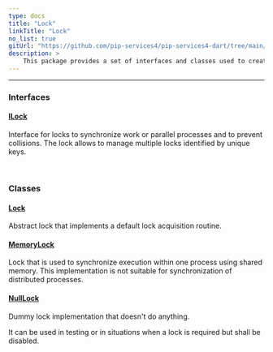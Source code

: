```yaml
---
type: docs
title: "Lock"
linkTitle: "Lock"
no_list: true
gitUrl: "https://github.com/pip-services4/pip-services4-dart/tree/main/pip-services4-logic-dart"
description: >
    This package provides a set of interfaces and classes used to create several types of locks.
---
```

---

<div class="module-body"> 

### Interfaces

#### [ILock](ilock)
Interface for locks to synchronize work or parallel processes and to prevent collisions.
The lock allows to manage multiple locks identified by unique keys.

<br>

### Classes

#### [Lock](lock)
Abstract lock that implements a default lock acquisition routine.

#### [MemoryLock](memory_lock)
Lock that is used to synchronize execution within one process using shared memory.
This implementation is not suitable for synchronization of distributed processes.

#### [NullLock](null_lock)
Dummy lock implementation that doesn't do anything.

It can be used in testing or in situations when a lock is required
but shall be disabled.

</div>

